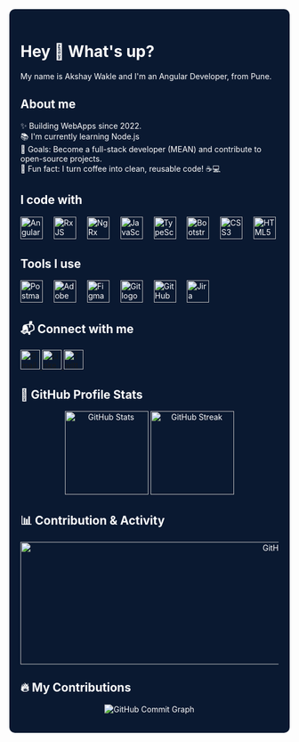 <div style="background-color: #0a1931; color: white; padding: 20px; border-radius: 10px;">
  
<h1 align="left">Hey 👋 What's up?</h1>

<p align="left">My name is Akshay Wakle and I'm an Angular Developer, from Pune.</p>

<h2 align="left">About me</h2>

<p align="left">
✨ Building WebApps since 2022.<br>
📚 I'm currently learning Node.js <br>
🎯 Goals: Become a full-stack developer (MEAN) and contribute to open-source projects.<br>
🎲 Fun fact: I turn coffee into clean, reusable code! ☕💻
</p>

<h2 align="left">I code with</h2>

<div align="left">
  <img src="https://cdn.jsdelivr.net/gh/devicons/devicon/icons/angularjs/angularjs-original.svg" height="40" alt="Angular logo" />
  <img width="12" />
  <img src="https://raw.githubusercontent.com/reactivex/reactivex.github.io/master/assets/Rx_Logo_S.png" height="40" alt="RxJS logo" />
  <img width="12" />
  <img src="https://ngrx.io/assets/images/badge.svg" height="40" alt="NgRx logo" />
  <img width="12" />
  <img src="https://cdn.jsdelivr.net/gh/devicons/devicon/icons/javascript/javascript-original.svg" height="40" alt="JavaScript logo" />
  <img width="12" />
  <img src="https://cdn.jsdelivr.net/gh/devicons/devicon/icons/typescript/typescript-original.svg" height="40" alt="TypeScript logo" />
  <img width="12" />
  <img src="https://cdn.jsdelivr.net/gh/devicons/devicon/icons/bootstrap/bootstrap-original.svg" height="40" alt="Bootstrap logo" />
  <img width="12" />
  <img src="https://cdn.jsdelivr.net/gh/devicons/devicon/icons/css3/css3-original.svg" height="40" alt="CSS3 logo" />
  <img width="12" />
  <img src="https://cdn.jsdelivr.net/gh/devicons/devicon/icons/html5/html5-original.svg" height="40" alt="HTML5 logo" />
</div>

<h2 align="left">Tools I use</h2>

<div align="left">
  <img src="https://cdn.jsdelivr.net/gh/devicons/devicon/icons/postman/postman-original.svg" height="40" alt="Postman logo" />
  <img width="12" />
  <img src="https://cdn.jsdelivr.net/gh/devicons/devicon/icons/xd/xd-plain.svg" height="40" alt="Adobe XD logo" />
  <img width="12" />
  <img src="https://cdn.jsdelivr.net/gh/devicons/devicon/icons/figma/figma-original.svg" height="40" alt="Figma logo" />
  <img width="12" />
  <img src="https://cdn.jsdelivr.net/gh/devicons/devicon/icons/git/git-original.svg" height="40" alt="Git logo" />
  <img width="12" />
  <img src="https://cdn.jsdelivr.net/gh/devicons/devicon/icons/github/github-original.svg" height="40" alt="GitHub logo" />
  <img width="12" />
  <img src="https://cdn.jsdelivr.net/gh/devicons/devicon/icons/jira/jira-original.svg" height="40" alt="Jira logo" />
</div>

<h2 align="left">📬 Connect with me</h2>

<div align="left">
  <a href="mailto:webdev.akshay@gmail.com" target="_blank">
    <img src="https://img.shields.io/static/v1?message=Gmail&logo=gmail&label=&color=D14836&logoColor=white&labelColor=&style=for-the-badge" height="35" alt="Gmail logo" />
  </a>

  <a href="https://www.linkedin.com/in/akshay-wakle/" target="_blank">
    <img src="https://img.shields.io/static/v1?message=LinkedIn&logo=linkedin&label=&color=0077B5&logoColor=white&labelColor=&style=for-the-badge" height="35" alt="LinkedIn logo" />
  </a>

  <a href="https://x.com/akshay_sw13" target="_blank">
    <img src="https://img.shields.io/static/v1?message=Twitter&logo=twitter&label=&color=1DA1F2&logoColor=white&labelColor=&style=for-the-badge" height="35" alt="Twitter logo" />
  </a>
</div>

<h2 align="left">🚀 GitHub Profile Stats</h2>

<p align="center">
  <img src="https://github-readme-stats.vercel.app/api?username=webdev-akshay&theme=dracula&show_icons=true&include_all_commits=true&count_private=true&hide_border=false" height="150" alt="GitHub Stats" />
  <img src="https://streak-stats.demolab.com?user=webdev-akshay&locale=en&mode=daily&theme=dark&hide_border=false&border_radius=5&order=3" height="150" alt="GitHub Streak" />
</p>

<h2 align="left">📊 Contribution & Activity</h2>

<p align="center">
  <img src="https://github-readme-activity-graph.vercel.app/graph?username=webdev-akshay&theme=github-dark&hide_border=false" width="1000" height="220" alt="GitHub Commit Graph" />
</p>

<h2 align="left">🔥 My Contributions</h2>

<p align="center">
  <img src="https://github-readme-activity-graph.vercel.app/graph?username=webdev-akshay&theme=github-dark&hide_border=false" alt="GitHub Commit Graph" />
</p>

</div>

